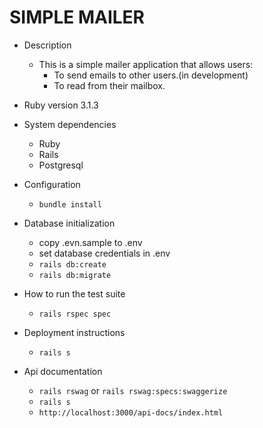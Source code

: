 # SIMPLE MAILER

* Description
    - This is a simple mailer application that allows users:
        - To send emails to other users.(in development)
        - To read from their mailbox.
    

* Ruby version
    3.1.3

* System dependencies
    - Ruby
    - Rails
    - Postgresql

* Configuration
    - `bundle install`

* Database initialization
    - copy .evn.sample to .env
    - set database credentials in .env
    - `rails db:create`
    - `rails db:migrate`

* How to run the test suite
    - `rails rspec spec`

* Deployment instructions
    - `rails s`

* Api documentation
    - `rails rswag` or `rails rswag:specs:swaggerize`
    - `rails s`
    - `http://localhost:3000/api-docs/index.html`
